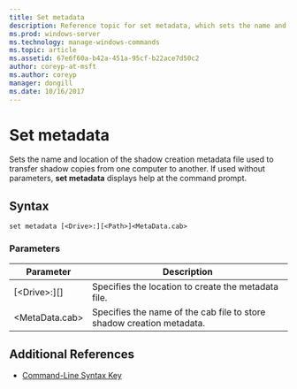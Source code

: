 ```yaml
---
title: Set metadata
description: Reference topic for set metadata, which sets the name and location of the shadow creation metadata file used to transfer shadow copies from one computer to another.
ms.prod: windows-server
ms.technology: manage-windows-commands
ms.topic: article
ms.assetid: 67e6f60a-b42a-451a-95cf-b22ace7d50c2
author: coreyp-at-msft
ms.author: coreyp
manager: dongill
ms.date: 10/16/2017
---
```


# Set metadata

Sets the name and location of the shadow creation metadata file used to transfer shadow copies from one computer to another. If used without parameters, **set metadata** displays help at the command prompt.

## Syntax

```
set metadata [<Drive>:][<Path>]<MetaData.cab>
```

### Parameters

|Parameter|Description|
|---------|-----------|
|[\<Drive>:][<Path>]|Specifies the location to create the metadata file.|
|\<MetaData.cab>|Specifies the name of the cab file to store shadow creation metadata.|

## Additional References

- [Command-Line Syntax Key](command-line-syntax-key.md)